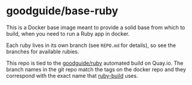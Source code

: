 # goodguide/base-ruby

This is a Docker base image meant to provide a solid base from which to build, when you need to run a Ruby app in docker.

Each ruby lives in its own branch (see `REPO.md` for details), so see the branches for available rubies.

This repo is tied to the [goodguide/ruby](https://quay.io/repository/goodguide/ruby) automated build on Quay.io. The branch names in the git repo match the tags on the docker repo and they correspond with the exact name that [ruby-build](https://github.com/sstephenson/ruby-build/tree/master/share/ruby-build) uses.
